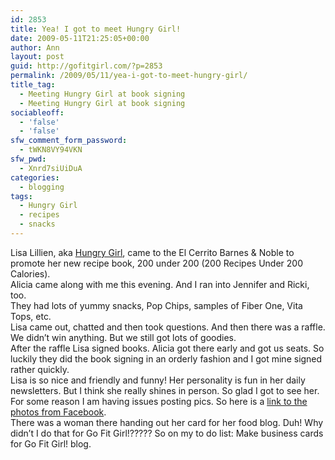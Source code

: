 ```yaml
---
id: 2853
title: Yea! I got to meet Hungry Girl!
date: 2009-05-11T21:25:05+00:00
author: Ann
layout: post
guid: http://gofitgirl.com/?p=2853
permalink: /2009/05/11/yea-i-got-to-meet-hungry-girl/
title_tag:
  - Meeting Hungry Girl at book signing
  - Meeting Hungry Girl at book signing
sociableoff:
  - 'false'
  - 'false'
sfw_comment_form_password:
  - tWKN8VY94VKN
sfw_pwd:
  - Xnrd7siUiDuA
categories:
  - blogging
tags:
  - Hungry Girl
  - recipes
  - snacks
---
```

Lisa Lillien, aka [Hungry Girl](http://www.hungry-girl.com/), came to the El Cerrito Barnes & Noble to promote her new recipe book, 200 under 200 (200 Recipes Under 200 Calories).  
Alicia came along with me this evening. And I ran into Jennifer and Ricki, too.  
They had lots of yummy snacks, Pop Chips, samples of Fiber One, Vita Tops, etc.  
Lisa came out, chatted and then took questions. And then there was a raffle. We didn&#8217;t win anything. But we still got lots of goodies.  
After the raffle Lisa signed books. Alicia got there early and got us seats. So luckily they did the book signing in an orderly fashion and I got mine signed rather quickly.  
Lisa is so nice and friendly and funny! Her personality is fun in her daily newsletters. But I think she really shines in person. So glad I got to see her.  
For some reason I am having issues posting pics. So here is a [link to the photos from Facebook](http://www.facebook.com/album.php?aid=95089&id=715276573&l=d10b5b8b2f).  
There was a woman there handing out her card for her food blog. Duh! Why didn&#8217;t I do that for Go Fit Girl!????? So on my to do list: Make business cards for Go Fit Girl! blog.